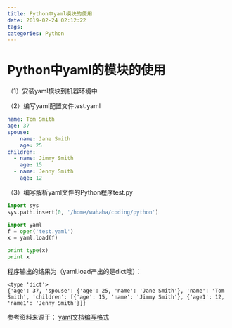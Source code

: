 ```yaml
---
title: Python中yaml模块的使用
date: 2019-02-24 02:12:22
tags:
categories: Python
---
```


# Python中yaml的模块的使用

（1）安装yaml模块到机器环境中

（2）编写yaml配置文件test.yaml

```yaml
name: Tom Smith
age: 37
spouse:
    name: Jane Smith
    age: 25
children:
  - name: Jimmy Smith
    age: 15
  - name: Jenny Smith
    age: 12
```

（3）编写解析yaml文件的Python程序test.py

```python
import sys
sys.path.insert(0, '/home/wahaha/coding/python')

import yaml
f = open('test.yaml')
x = yaml.load(f)  

print type(x)
print x
```

程序输出的结果为（yaml.load产出的是dict哦）：

    <type 'dict'>
    {'age': 37, 'spouse': {'age': 25, 'name': 'Jane Smith'}, 'name': 'Tom Smith', 'children': [{'age': 15, 'name': 'Jimmy Smith'}, {'age1': 12, 'name1': 'Jenny Smith'}]}


参考资料来源于：
[yaml文档编写格式](http://www.mutouxiaogui.cn/blog/?p=357)
